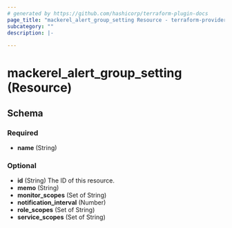 ```yaml
---
# generated by https://github.com/hashicorp/terraform-plugin-docs
page_title: "mackerel_alert_group_setting Resource - terraform-provider-mackerel"
subcategory: ""
description: |-
  
---
```


# mackerel_alert_group_setting (Resource)





<!-- schema generated by tfplugindocs -->
## Schema

### Required

- **name** (String)

### Optional

- **id** (String) The ID of this resource.
- **memo** (String)
- **monitor_scopes** (Set of String)
- **notification_interval** (Number)
- **role_scopes** (Set of String)
- **service_scopes** (Set of String)


